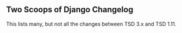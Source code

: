 ## Two Scoops of Django Changelog

This lists many, but not all the changes between TSD 3.x and TSD 1.11.
